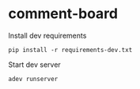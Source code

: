 # comment-board
Install dev requirements
```shell script
pip install -r requirements-dev.txt
```
Start dev server
```shell script
adev runserver
```